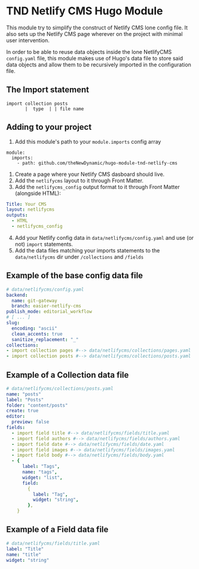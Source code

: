 # TND Netlify CMS Hugo Module

This module try to simplify the construct of Netlify CMS lone config file. It also sets up the Netlify CMS page wherever on the project with minimal user intervention.

In order to be able to reuse data objects inside the lone NetlifyCMS `config.yaml` file, this module makes use of Hugo's data file to store said data objects and allow them to be recursively imported in the configuration file.

## The Import statement
``` 
import collection posts
       |  type  | | file name
```
## Adding to your project


1. Add this module's path to your `module.imports` config array
```
module:
  imports:
    - path: github.com/theNewDynamic/hugo-module-tnd-netlify-cms
```
1. Create a page where your Netlify CMS dasboard should live.
2. Add the `netlifycms` layout to it through Front Matter.
3. Add the `netlifycms_config` output format to it through Front Matter (alongside HTML):
```yaml
Title: Your CMS
layout: netlifycms
outputs:
  - HTML
  - netlifycms_config
```
4. Add your Netlify config data in `data/netlifycms/config.yaml` and use (or not) `import` statements.
5. Add the data files matching your imports statements to the `data/netlifycms` dir under `/collections` and `/fields`

##  Example of the base config data file

```yaml
# data/netlifycms/config.yaml
backend:
  name: git-gateway
  branch: easier-netlify-cms
publish_mode: editorial_workflow
# [ ... ]
slug:
  encoding: "ascii"
  clean_accents: true
  sanitize_replacement: "_"
collections:
- import collection pages #--> data/netlifycms/collections/pages.yaml
- import collection posts #--> data/netlifycms/collections/posts.yaml
```

## Example of a Collection data file

```yaml
# data/netlifycms/collections/posts.yaml
name: "posts"
label: "Posts"
folder: "content/posts"
create: true
editor:
  preview: false
fields:
  - import field title #--> data/netlifycms/fields/title.yaml
  - import field authors #--> data/netlifycms/fields/authors.yaml
  - import field date #--> data/netlifycms/fields/date.yaml
  - import field images #--> data/netlifycms/fields/images.yaml
  - import field body #--> data/netlifycms/fields/body.yaml
  - {
      label: "Tags",
      name: "tags",
      widget: "list",
      field:
        {
          label: "Tag",
          widget: "string",
        },
    }
```

## Example of a Field data file

```yaml
# data/netlifycms/fields/title.yaml
label: "Title"
name: "title"
widget: "string"
```